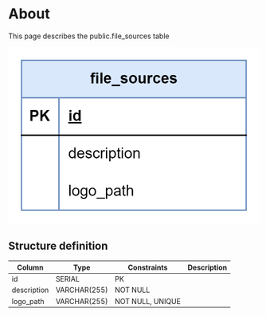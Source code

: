 # About  

This page describes the public.file_sources table  

![Alt text](file_sources.png)

## Structure definition  

| Column | Type | Constraints | Description |
| - | - | - | - |
| id | SERIAL | PK |
| description | VARCHAR(255) | NOT NULL |
| logo_path | VARCHAR(255) | NOT NULL, UNIQUE |

